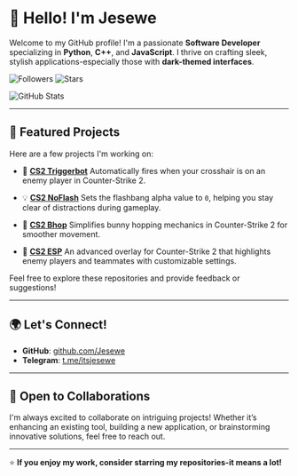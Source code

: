 # 👋 Hello! I'm Jesewe

Welcome to my GitHub profile! I'm a passionate **Software Developer** specializing in **Python**, **C++**, and **JavaScript**. I thrive on crafting sleek, stylish applications-especially those with **dark-themed interfaces**.

![Followers](https://img.shields.io/github/followers/jesewe?style=for-the-badge&logo=github&color=D5006D)  ![Stars](https://img.shields.io/github/stars/jesewe?style=for-the-badge&logo=github&color=D5006D)

![GitHub Stats](https://github-readme-stats.vercel.app/api?username=Jesewe&show_icons=true&theme=radical)  

---

## 📂 Featured Projects

Here are a few projects I'm working on:

- 🔫 **[CS2 Triggerbot](https://github.com/Jesewe/cs2-triggerbot)**
  Automatically fires when your crosshair is on an enemy player in Counter-Strike 2.

- 💡 **[CS2 NoFlash](https://github.com/Jesewe/cs2-noflash)**
  Sets the flashbang alpha value to `0`, helping you stay clear of distractions during gameplay.

- 🐇 **[CS2 Bhop](https://github.com/Jesewe/cs2-bhop)**
  Simplifies bunny hopping mechanics in Counter-Strike 2 for smoother movement.

- 🔆 **[CS2 ESP](https://github.com/Jesewe/cs2-esp)**
  An advanced overlay for Counter-Strike 2 that highlights enemy players and teammates with customizable settings.

Feel free to explore these repositories and provide feedback or suggestions!

---

## 🌍 Let's Connect!

- **GitHub**: [github.com/Jesewe](https://github.com/Jesewe)  
- **Telegram**: [t.me/itsjesewe](https://t.me/itsjesewe)

---

## 💼 Open to Collaborations

I'm always excited to collaborate on intriguing projects! Whether it’s enhancing an existing tool, building a new application, or brainstorming innovative solutions, feel free to reach out.

---

⭐️ **If you enjoy my work, consider starring my repositories-it means a lot!**
